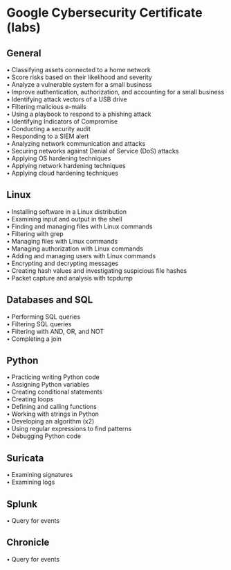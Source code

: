 <h1>Google Cybersecurity Certificate (labs)</h1>

<h2>General</h2>
•	Classifying assets connected to a home network<br>
•	Score risks based on their likelihood and severity<br>
•	Analyze a vulnerable system for a small business<br>
•	Improve authentication, authorization, and accounting for a small business<br>
•	Identifying attack vectors of a USB drive<br>
•	Filtering malicious e-mails<br>
•	Using a playbook to respond to a phishing attack<br>
•	Identifying Indicators of Compromise<br>
•	Conducting a security audit<br>
•	Responding to a SIEM alert<br>
•	Analyzing network communication and attacks<br>
•	Securing networks against Denial of Service (DoS) attacks<br>
•	Applying OS hardening techniques<br>
•	Applying network hardening techniques<br>
•	Applying cloud hardening techniques<br>
<h2>Linux </h2>
•	Installing software in a Linux distribution<br>
•	Examining input and output in the shell<br>
•	Finding and managing files with Linux commands<br>
•	Filtering with grep<br>
•	Managing files with Linux commands<br>
•	Managing authorization with Linux commands<br>
•	Adding and managing users with Linux commands<br>
•	Encrypting and decrypting messages<br>
•	Creating hash values and investigating suspicious file hashes<br>
•	Packet capture and analysis with tcpdump<br>
<h2>Databases and SQL</h2>
•	Performing SQL queries<br>
•	Filtering SQL queries<br>
•	Filtering with AND, OR, and NOT<br>
•	Completing a join<br>
<h2>Python</h2>
•	Practicing writing Python code<br>
•	Assigning Python variables<br>
•	Creating conditional statements<br>
•	Creating loops<br>
•	Defining and calling functions<br>
•	Working with strings in Python<br>
•	Developing an algorithm (x2)<br>
•	Using regular expressions to find patterns<br>
•	Debugging Python code<br>
<h2>Suricata</h2>
•	Examining signatures<br>
•	Examining logs<br>
<h2>Splunk</h2>
•	Query for events<br>
<h2>Chronicle</h2>
•	Query for events




<!--
 ```diff
- text in red
+ text in green
! text in orange
# text in gray
@@ text in purple (and bold)@@
```
--!>
